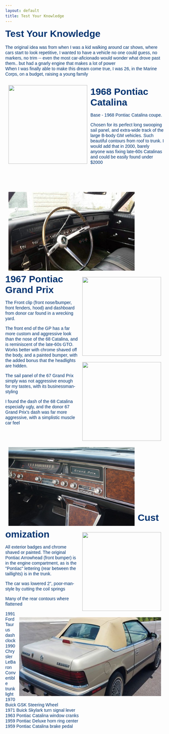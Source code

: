 ```yaml
---
layout: default
title: Test Your Knowledge
---
```


<p style="margin-bottom: 0px !important;"><font color="#003471" face="Arial, Helvetica, sans-serif" style="font-size: 30px;"><strong>Test Your Knowledge</strong></font></p>

<p style="margin-top: 0px !important; margin-bottom: 0px !important;"><br></p>

<p style="margin-top: 0px !important; margin-bottom: 0px !important;"><font color="#003471" face="Arial, Helvetica, sans-serif">The original idea was from when I was a kid walking around car shows, where cars start to look repetitive, I wanted to have a vehicle no one could guess, no markers, no trim -- even the most car-aficionado would wonder what drove past them.. but had a gnarly engine that makes a lot of power</font></p>

<p style="margin-top: 0px !important; margin-bottom: 0px;"><font color="#003471" face="Arial, Helvetica, sans-serif">When I was finally able to make this dream come true, I was 26, in the Marine Corps, on a budget, raising a young family</font></p>

<p style="margin-top: 0px !important; margin-bottom: 0px !important;"><font color="#003471" face="Arial, Helvetica, sans-serif"><br></font></p>

<p style="margin-top: 0px !important; margin-bottom: 0px !important;"><font color="#003471" face="Arial, Helvetica, sans-serif"><img src="/resources/Pictures/Who%20Are%20We%20Pages%20Pics/Board%20of%20Directors/IMG_2136%20-%20Anthony%20Thomas.JPG" alt="" title="" border="0" width="250" height="250" align="left" style="margin: 10px;"></font></p>

<p><font face="Arial, Helvetica, sans-serif" color="#003471" style="font-size: 30px;"><strong>1968 Pontiac Catalina</strong></font></p>

<p><font face="Arial, Helvetica, sans-serif" color="#003471">Base - 1968 Pontiac Catalina coupe.</font></p>

<p><font face="Arial, Helvetica, sans-serif" color="#003471">Chosen for its perfect long swooping sail panel, and extra-wide track of the large B-body GM vehicles. Such beautiful contours from roof to trunk. I would add that in 2000, barely anyone was fixing late-60s Catalinas and could be easily found under $2000</font></p>

<p><font face="Arial, Helvetica, sans-serif" color="#003471"><br></font></p>

<p><font face="Arial, Helvetica, sans-serif" color="#003471"><br></font></p>

<p><font face="Arial, Helvetica, sans-serif" color="#003471"><img src="012918-1968-Pontiac-Catalina-4-630x354.jpg" alt="" title="" border="0" width="400" height="250" style="margin: 10px;" align="left"></font></p>

<p><font face="Arial, Helvetica, sans-serif" color="#003471"><img src="/resources/Pictures/Who%20Are%20We%20Pages%20Pics/Board%20of%20Directors/IMG_2136%20-%20Anthony%20Thomas.JPG" alt="" title="" border="0" width="250" height="250" style="margin: 10px;" align="right"><br></font></p>

<p><font face="Arial, Helvetica, sans-serif" color="#003471"><br></font></p>

<p><font face="Arial, Helvetica, sans-serif" color="#003471"><br></font></p>

<p><font face="Arial, Helvetica, sans-serif" color="#003471"><br></font></p>

<p><font face="Arial, Helvetica, sans-serif" color="#003471"><br></font></p>

<p><font face="Arial, Helvetica, sans-serif" color="#003471"><br></font></p><p><font face="Arial, Helvetica, sans-serif" color="#003471"><br></font></p><p><font face="Arial, Helvetica, sans-serif" color="#003471"><img src="data:image/gif;base64,R0lGODlhAQABAIAAAP///wAAACH5BAEAAAAALAAAAAABAAEAAAICRAEAOw==" class="WaContentDivider WaContentDivider dividerStyle002" data-wacomponenttype="ContentDivider"></font></p><p><font face="Arial, Helvetica, sans-serif" color="#003471"><img src="/resources/Pictures/Who%20Are%20We%20Pages%20Pics/Board%20of%20Directors/IMG_2136%20-%20Anthony%20Thomas.JPG" alt="" title="" border="0" width="250" height="250" align="right" style="margin: 10px;"></font></p>



<p style="margin-bottom: 0px !important;"><font face="Arial, Helvetica, sans-serif" color="#003471" style="font-size: 8px;"><strong><br></strong></font></p>

<p style="margin-top: 0px !important; margin-bottom: 0px;"><font face="Arial, Helvetica, sans-serif" color="#003471" style="font-size: 30px;"><strong>1967 Pontiac Grand Prix</strong></font></p>

<p><font face="Arial, Helvetica, sans-serif" color="#003471">The Front clip (front nose/bumper, front fenders, hood) and dashboard from donor car found in a wrecking yard.</font></p>

<p><font face="Arial, Helvetica, sans-serif" color="#003471">The front end of the GP has a far more custom and aggressive look than the nose of the 68 Catalina, and is reminiscent of the late-60s GTO.&nbsp; Works better with chrome shaved off the body, and a painted bumper, with the added bonus that the headlights are hidden.</font></p>

<p><font face="Arial, Helvetica, sans-serif" color="#003471">The sail panel of the 67 Grand Prix simply was not aggressive enough for my tastes, with its businessman-styling</font></p>

<p><font face="Arial, Helvetica, sans-serif" color="#003471">I found the dash of the 68 Catalina especially ugly, and the donor 67 Grand Prix's dash was far more aggressive, with a simplistic muscle car feel</font></p>

<p><font face="Arial, Helvetica, sans-serif" color="#003471"><img src="IMGP0343.jpg" alt="" title="" border="0" width="400" height="250" style="margin: 10px;" align="left"><img src="/resources/Pictures/Who%20Are%20We%20Pages%20Pics/Board%20of%20Directors/IMG_2136%20-%20Anthony%20Thomas.JPG" alt="" title="" border="0" width="250" height="250" style="margin: 10px;" align="right"><br></font></p>

<p><font face="Arial, Helvetica, sans-serif" color="#003471"><br></font></p>

<p><font face="Arial, Helvetica, sans-serif" color="#003471"><br></font></p>

<p><font face="Arial, Helvetica, sans-serif" color="#003471"><br></font></p>

<p><font face="Arial, Helvetica, sans-serif" color="#003471"><br></font></p>

<p><font face="Arial, Helvetica, sans-serif" color="#003471"><br></font></p><p><font face="Arial, Helvetica, sans-serif" color="#003471"><br></font></p>

<p><font face="Arial, Helvetica, sans-serif" color="#003471"><img src="data:image/gif;base64,R0lGODlhAQABAIAAAP///wAAACH5BAEAAAAALAAAAAABAAEAAAICRAEAOw==" class="WaContentDivider WaContentDivider dividerStyle002" data-wacomponenttype="ContentDivider"></font></p><p style="margin-top: 0px !important; margin-bottom: 0px;"><img src="1990-Chrysler-LeBaron-(5).jpg" alt="" title="" border="0" width="450" height="250" style="margin: 10px;" align="right"></p>

<p><font face="Arial, Helvetica, sans-serif" color="#003471" style="font-size: 30px;"><strong>Customization</strong></font></p>

<p style="margin-top: 0px !important;"><font face="Arial, Helvetica, sans-serif" color="#003471">All exterior badges and chrome shaved or painted. The original Pontiac Arrowhead (front bumper) is in the engine compartment, as is the "Pontiac" lettering (rear between the taillights) is in the trunk.</font></p>

<p><font face="Arial, Helvetica, sans-serif" color="#003471">The car was lowered 2", poor-man-style by cutting the coil springs</font></p>

<p><font face="Arial, Helvetica, sans-serif" color="#003471">Many of the rear contours where flattened</font></p>

<p style="margin-bottom: 0px !important;"><font face="Arial, Helvetica, sans-serif" color="#003471">1991 Ford Taurus dash clock</font></p>

<p style="margin-top: 0px !important; margin-bottom: 0px !important;"><font face="Arial, Helvetica, sans-serif" color="#003471">1990 Chrysler LeBaron Convertible trunk light</font></p>

<p style="margin-top: 0px !important; margin-bottom: 0px !important;"><font face="Arial, Helvetica, sans-serif" color="#003471">1970 Buick GSK Steering Wheel</font></p>

<p style="margin-top: 0px !important; margin-bottom: 0px !important;"><font face="Arial, Helvetica, sans-serif" color="#003471">1971 Buick Skylark turn signal lever</font></p>

<p style="margin-top: 0px !important; margin-bottom: 0px !important;"><font face="Arial, Helvetica, sans-serif" color="#003471">1963 Pontiac Catalina window cranks</font></p>

<p style="margin-top: 0px !important; margin-bottom: 0px !important;"><font face="Arial, Helvetica, sans-serif" color="#003471">1959 Pontiac Deluxe horn ring center</font></p>

<p style="margin-top: 0px !important; margin-bottom: 0px !important;"><font face="Arial, Helvetica, sans-serif" color="#003471">1959 Pontiac Catalina brake pedal</font></p>

<p style="margin-top: 0px !important;"><br></p>
